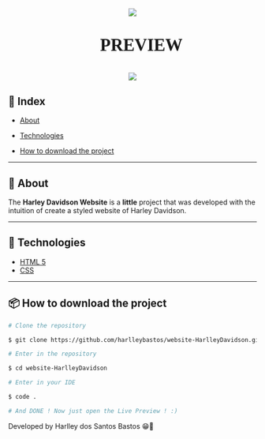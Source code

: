 <h1 align="center" style="text-align:center">
<img src="https://logodownload.org/wp-content/uploads/2017/04/harley-davidson-logo.png"/>
</h1>
<h1 align="center" style="text-align:center">
<p style="font-family: Bahnschrift Condensed; font-size:35px;">👀 PREVIEW</p>
<img src="./res/img/gifWebsite.gif"/>
</h1>

## 📕 Index

- [About](#-about)

- [Technologies](#-technologies)

- [How to download the project](#-how-to-download-the-project)

---

## 📜 About

The **Harley Davidson Website** is a **little** project that was developed with the intuition of create a styled website of Harley Davidson.

---

## 🚀 Technologies

- [HTML 5](https://www.w3schools.com/html/default.asp)
- [CSS](https://www.w3schools.com/css/)

---

## 📦 How to download the project

```bash
# Clone the repository

$ git clone https://github.com/harlleybastos/website-HarlleyDavidson.git

# Enter in the repository

$ cd website-HarlleyDavidson

# Enter in your IDE

$ code .

# And DONE ! Now just open the Live Preview ! :)

```

Developed by Harlley dos Santos Bastos 😁🚀
